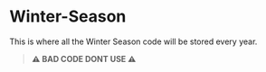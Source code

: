 # Winter-Season
This is where all the Winter Season code will be stored every year.

> **⚠️ BAD CODE DONT USE ⚠️**
